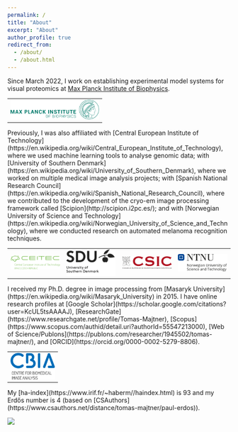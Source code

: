 ```yaml
---
permalink: /
title: "About"
excerpt: "About"
author_profile: true
redirect_from: 
  - /about/
  - /about.html
---
```


Since March 2022, I work on establishing experimental model systems for visual proteomics at [Max Planck Institute of Biophysics](https://en.wikipedia.org/wiki/Max_Planck_Institute_of_Biophysics).
<table style="border: none;">
<tr style="border: none;"> 
<td style="border: none;"><a href="https://www.biophys.mpg.de/en/"><img src="../images/mpi.svg" width="200"></a></td>
</tr>
</table>
Previously, I was also affiliated with [Central European Institute of Technology](https://en.wikipedia.org/wiki/Central_European_Institute_of_Technology), where we used machine learning tools to analyse genomic data; with [University of Southern Denmark](https://en.wikipedia.org/wiki/University_of_Southern_Denmark), where we worked on multiple medical image analysis projects; with [Spanish National Research Council](https://en.wikipedia.org/wiki/Spanish_National_Research_Council), where we contributed to the development of the cryo-em image processing framework called [Scipion](http://scipion.i2pc.es/); and with [Norwegian University of Science and Technology](https://en.wikipedia.org/wiki/Norwegian_University_of_Science_and_Technology), where we conducted research on automated melanoma recognition techniques.
<table style="border: none;">
<tr style="border: none;"> 
<td style="border: none;"><a href="https://www.ceitec.eu/"><img src="../images/ceitec.png" width="200"></a></td>
<td style="border: none;"><a href="https://www.sdu.dk/en/"><img src="../images/sdu.png" width="200"></a></td>
<td style="border: none;"><a href="https://www.csic.es/en/"><img src="../images/csic.png" width="200"></a></td>
<td style="border: none;"><a href="https://www.ntnu.edu/"><img src="../images/ntnu.png" width="200"></a></td>
</tr>
</table>
I received my Ph.D. degree in image processing from [Masaryk University](https://en.wikipedia.org/wiki/Masaryk_University) in 2015. I have online research profiles at [Google Scholar](https://scholar.google.com/citations?user=KcUL5tsAAAAJ), [ResearchGate](https://www.researchgate.net/profile/Tomas-Majtner), [Scopus](https://www.scopus.com/authid/detail.uri?authorId=55547213000), [Web of Science/Publons](https://publons.com/researcher/1945502/tomas-majtner/), and [ORCID](https://orcid.org/0000-0002-5279-8806).
<table style="border: none;">
<tr style="border: none;"> 
<td style="border: none;"><a href="https://cbia.fi.muni.cz/"><img src="../images/cbia.png" width="100"></a></td>
</tr>
</table>
My [ha-index](https://www.irif.fr/~haberm//haindex.html) is 93 and my Erdős number is 4 (based on [CSAuthors](https://www.csauthors.net/distance/tomas-majtner/paul-erdos)).

<a href='https://mapmyvisitors.com/web/1c0cw'  title='Visit tracker'><img src='https://mapmyvisitors.com/map.png?cl=080808&w=a&t=tt&d=9GvE8YCtT_AcAezl-GgOmaMGZVdKLmwfshldhVSFhTE&co=ffffff&ct=808080'/></a>
